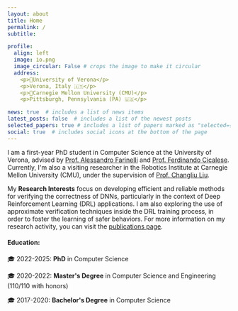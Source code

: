 ```yaml
---
layout: about
title: Home
permalink: /
subtitle: 

profile:
  align: left
  image: io.png
  image_circular: False # crops the image to make it circular
  address: 
    <p>📍University of Verona</p>
    <p>Verona, Italy 🇮🇹</p>
    <p>📍Carnegie Mellon University (CMU)</p>
    <p>Pittsburgh, Pennsylvania (PA) 🇺🇸</p>

news: true  # includes a list of news items
latest_posts: false  # includes a list of the newest posts
selected_papers: true # includes a list of papers marked as "selected={true}"
social: true  # includes social icons at the bottom of the page
---
```


I am a first-year PhD student in Computer Science at the University of Verona, advised by [Prof. Alessandro Farinelli](http://profs.sci.univr.it/~farinelli/) and [Prof. Ferdinando Cicalese](http://profs.scienze.univr.it/~cicalese/). Currently, I'm also a visiting researcher in the Robotics Institute at Carnegie Mellon University (CMU), under the supervision of [Prof. Changliu Liu](http://www.cs.cmu.edu/~cliu6/).


My **Research Interests** focus on developing efficient and reliable methods for verifying the correctness of DNNs, particularly in the context of Deep Reinforcement Learning (DRL) applications. I am also exploring the use of approximate verification techniques inside the DRL training process, in order to foster the learning of safer behaviors.
For more information on my research activity, you can visit the [publications page](https://lmarza.github.io/publications/).

#### Education:

  🎓 2022-2025: **PhD** in Computer Science

  🎓 2020-2022: **Master's Degree** in Computer Science and Engineering (110/110 with honors)

  🎓 2017-2020: **Bachelor's Degree** in Computer Science
